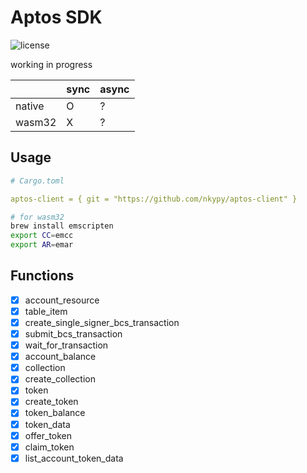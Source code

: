# Aptos SDK

![license](https://img.shields.io/github/license/nkypy/aptos-client?style=flat-square)

working in progress

|        | sync | async |
| ------ | ---- | ----- |
| native | O    | ?     |
| wasm32 | X    | ?     |

## Usage

```yaml
# Cargo.toml

aptos-client = { git = "https://github.com/nkypy/aptos-client" }
```
```bash
# for wasm32
brew install emscripten
export CC=emcc
export AR=emar
```

## Functions

- [x] account_resource
- [x] table_item
- [x] create_single_signer_bcs_transaction
- [x] submit_bcs_transaction
- [x] wait_for_transaction
- [x] account_balance
- [x] collection
- [x] create_collection
- [x] token
- [x] create_token
- [x] token_balance
- [x] token_data
- [x] offer_token
- [x] claim_token
- [x] list_account_token_data
